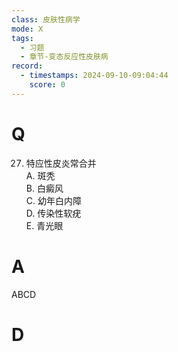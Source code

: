 ```yaml
---
class: 皮肤性病学
mode: X
tags:
  - 习题
  - 章节-变态反应性皮肤病
record:
  - timestamps: 2024-09-10-09:04:44
    score: 0
---
```


# Q
27. 特应性皮炎常合并  
A. 斑秃  
B. 白癜风  
C. 幼年白内障  
D. 传染性软疣  
E. 青光眼  
# A
ABCD
# D
